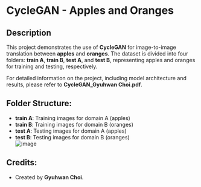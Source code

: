 # CycleGAN - Apples and Oranges

## Description
This project demonstrates the use of **CycleGAN** for image-to-image translation between **apples** and **oranges**. The dataset is divided into four folders: **train A**, **train B**, **test A**, and **test B**, representing apples and oranges for training and testing, respectively.

For detailed information on the project, including model architecture and results, please refer to **CycleGAN_Gyuhwan Choi.pdf**.

## Folder Structure:
- **train A**: Training images for domain A (apples)
- **train B**: Training images for domain B (oranges)
- **test A**: Testing images for domain A (apples)
- **test B**: Testing images for domain B (oranges)  
![image](https://github.com/user-attachments/assets/2b0e191b-1683-4cfd-88e5-fe1e2ae09615)

## Credits:
- Created by **Gyuhwan Choi**.
